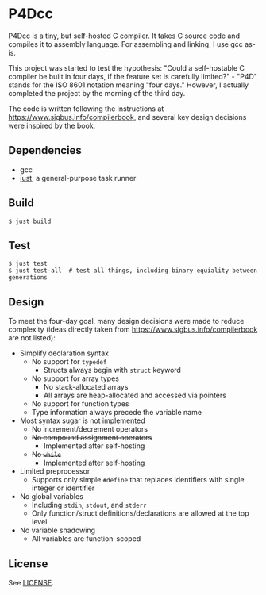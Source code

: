 # P4Dcc

P4Dcc is a tiny, but self-hosted C compiler. It takes C source code and compiles it to assembly language. For assembling and linking, I use gcc as-is.

This project was started to test the hypothesis: "Could a self-hostable C compiler be built in four days, if the feature set is carefully limited?" - "P4D" stands for the ISO 8601 notation meaning "four days." However, I actually completed the project by the morning of the third day.

The code is written following the instructions at https://www.sigbus.info/compilerbook, and several key design decisions were inspired by the book.


## Dependencies

* gcc
* [just](https://github.com/casey/just), a general-purpose task runner


## Build

```
$ just build
```


## Test

```
$ just test
$ just test-all  # test all things, including binary equiality between generations
```


## Design

To meet the four-day goal, many design decisions were made to reduce complexity (ideas directly taken from https://www.sigbus.info/compilerbook are not listed):

* Simplify declaration syntax
    * No support for `typedef`
        * Structs always begin with `struct` keyword
    * No support for array types
        * No stack-allocated arrays
        * All arrays are heap-allocated and accessed via pointers
    * No support for function types
    * Type information always precede the variable name
* Most syntax sugar is not implemented
    * No increment/decrement operators
    * ~~No compound assignment operators~~
        * Implemented after self-hosting
    * ~~No `while`~~
        * Implemented after self-hosting
* Limited preprocessor
    * Supports only simple `#define` that replaces identifiers with single integer or identifier
* No global variables
    * Including `stdin`, `stdout`, and `stderr`
    * Only function/struct definitions/declarations are allowed at the top level
* No variable shadowing
    * All variables are function-scoped


## License

See [LICENSE](./LICENSE).
